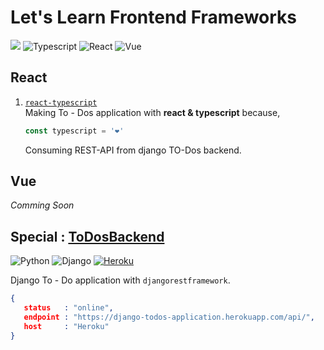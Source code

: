 # Let's Learn Frontend Frameworks

![](https://img.shields.io/badge/Made%20with-🧡-white?style=plastic) ![Typescript](https://img.shields.io/badge/TypeScript-007ACC?style=plastic&logo=typescript&logoColor=white) ![React](https://img.shields.io/badge/React-20232A?style=plastic&logo=react&logoColor=61DAFB) ![Vue](https://img.shields.io/badge/Vue.js-35495E?style=plastic&logo=vue.js&logoColor=4FC08D)

## React

1. [`react-typescript`](./react-typescript/README.md)<br>
   Making To - Dos application with **react & typescript** because,

   ```ts
   const typescript = '❤️'
   ```
   
   Consuming REST-API from django TO-Dos backend.

## Vue

*Comming Soon*

## Special : [ToDosBackend](./TodosBackend/README.md)

![Python](https://img.shields.io/badge/Python-14354C?style=plastic&logo=python&logoColor=white) ![Django](https://img.shields.io/badge/Django-092E20?style=plastic&logo=django&logoColor=white) [![Heroku](https://img.shields.io/badge/Heroku-430098?style=plastic&logo=heroku)](https://django-todos-application.herokuapp.com/api/)

Django To - Do application with `djangorestframework`.

```json
{
   status   : "online",
   endpoint : "https://django-todos-application.herokuapp.com/api/",
   host     : "Heroku"
}
```
